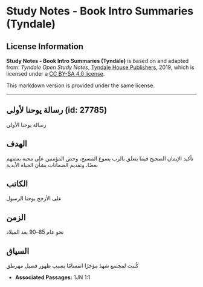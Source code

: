# Study Notes - Book Intro Summaries (Tyndale)

## License Information

**Study Notes - Book Intro Summaries (Tyndale)** is based on and adapted from: _Tyndale Open Study Notes_, [Tyndale House Publishers](https://tyndaleopenresources.com/), 2019, which is licensed under a [CC BY-SA 4.0 license](https://creativecommons.org/licenses/by-sa/4.0/legalcode.en).

This markdown version is provided under the same license.



--------------------------------

## رسالة يوحنا لأولى (id: 27785)

رسالة يوحنا الأولى

الهدف
-----

تأكيد الإيمان الصحيح فيما يتعلق بالرب يسوع المسيح، وحض المؤمنين على محبة بعضهم بعضًا، وتقديم الضمانات بشأن الحياة الأبدية

الكاتب
------

على الأرجح يوحنا الرسول

الزمن
-----

نحو عام 85–90 بعد الميلاد

السياق
------

كُتبت لمجتمع شهدَ مؤخرًا انقسامًا بسبب ظهور فصيل مهرطق

* **Associated Passages:** 1JN 1:1

